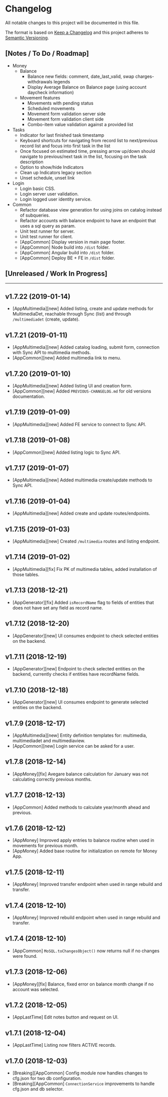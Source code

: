 # Changelog
All notable changes to this project will be documented in this file.

The format is based on [Keep a Changelog](http://keepachangelog.com/en/1.0.0/)
and this project adheres to [Semantic Versioning](http://semver.org/spec/v2.0.0.html).

## [Notes / To Do / Roadmap]
* Money
    * Balance
        * Balance new fields: comment, date_last_valid, swap charges-withdrawals legends
        * Display Average Balance on Balance page (using account daycheck information)
    * Movement features
        * Movements with pending status
        * Scheduled movements
        * Movement form validation server side
        * Movement form validation client side
        * Combo-item value validation against a provided list
* Tasks
    * Indicator for last finished task timestamp
    * Keyboard shortcuts for navigating from record list to next/previous record list and focus into first task in the list
    * Once focused on estimated time, pressing arrow up/down should navigate to previous/next task in the list, focusing on the task description
    * Option to show/hide Indicators
    * Clean up Indicators legacy section
    * Unset schedule, unset link
* Login
    * Login basic CSS.
    * Login server user validation.
    * Login logged user identity service.
* Common
    * Refactor database view generation for using joins on catalog instead of subqueries.
    * Refactor accounts with balance endpoint to have an endpoint that uses a sql query as param.
    * Unit test runner for server.
    * Unit test runner for client.
    * [AppCommon] Display version in main page footer.
    * [AppCommon] Node build into `/dist` folder.
    * [AppCommon] Angular build into `/dist` folder.
    * [AppCommon] Deploy BE + FE in `/dist` folder.

## [Unreleased / Work In Progress]

<hr/>

## v1.7.22 (2019-01-14)

* [AppMultimedia][new] Added listing, create and update methods for MultimediaDet, reachable through Sync (list) and through `/multimediadet` (create, update).

## v1.7.21 (2019-01-11)

* [AppMultimedia][new] Added catalog loading, submit form, connection with Sync API to multimedia methods.
* [AppCommon][new] Added multimedia link to menu.

## v1.7.20 (2019-01-10)

* [AppMultimedia][new] Added listing UI and creation form.
* [AppCommon][new] Added `PREVIOUS-CHANGELOG.md` for old versions documentation.

## v1.7.19 (2019-01-09)

* [AppMultimedia][new] Added FE service to connect to Sync API.

## v1.7.18 (2019-01-08)

* [AppCommon][new] Added listing logic to Sync API.

## v1.7.17 (2019-01-07)

* [AppMultimedia][new] Added multimedia create/update methods to Sync API.

## v1.7.16 (2019-01-04)

* [AppMultimedia][new] Added create and update routes/endpoints.

## v1.7.15 (2019-01-03)

* [AppMultimedia][new] Created `/multimedia` routes and listing endpoint.

## v1.7.14 (2019-01-02)

* [AppMultimedia][fix] Fix PK of multimedia tables, added installation of those tables.

## v1.7.13 (2018-12-21)

* [AppGenerator][fix] Added `isRecordName` flag to fields of entities that does not have set any field as record name.

## v1.7.12 (2018-12-20)

* [AppGenerator][new] UI consumes endpoint to check selected entities on the backend.

## v1.7.11 (2018-12-19)

* [AppGenerator][new] Endpoint to check selected entities on the backend, currently checks if entities have recordName fields.

## v1.7.10 (2018-12-18)

* [AppGenerator][new] UI consumes endpoint to generate selected entities on the backend.

## v1.7.9 (2018-12-17)

* [AppMultimedia][new] Entity definition templates for: multimedia, multimediadet and multimediaview.
* [AppCommon][new] Login service can be asked for a user.

## v1.7.8 (2018-12-14)

* [AppMoney][fix] Avegare balance calculation for January was not calculating correctly previous months.

## v1.7.7 (2018-12-13)

* [AppCommon] Added methods to calculate year/month ahead and previous.

## v1.7.6 (2018-12-12)

* [AppMoney] Improved apply entries to balance routine when used in movements for previous month.
* [AppMoney] Added base routine for initialization on remote for Money App.

## v1.7.5 (2018-12-11)

* [AppMoney] Improved transfer endpoint when used in range rebuild and transfer.

## v1.7.4 (2018-12-10)

* [AppMoney] Improved rebuild endpoint when used in range rebuild and transfer.

## v1.7.4 (2018-12-10)

* [AppCommon] `MoSQL.toChangesObject()` now returns null if no changes were found.

## v1.7.3 (2018-12-06)

* [AppMoney][fix] Balance, fixed error on balance month change if no account was selected.

## v1.7.2 (2018-12-05)

* [AppLastTime] Edit notes button and request on UI.

## v1.7.1 (2018-12-04)

* [AppLastTime] Listing now filters ACTIVE records.

## v1.7.0 (2018-12-03)

* [Breaking][AppCommon] Config module now handles changes to cfg.json for two db configuration.
* [Breaking][AppCommon] `ConnectionService` improvements to handle cfg.json and db selector.

